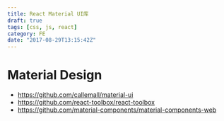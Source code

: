 ```yaml
---
title: React Material UI库
draft: true
tags: [css, js, react]
category: FE
date: "2017-08-29T13:15:42Z"
---
```

# Material Design
* https://github.com/callemall/material-ui
* https://github.com/react-toolbox/react-toolbox
* https://github.com/material-components/material-components-web